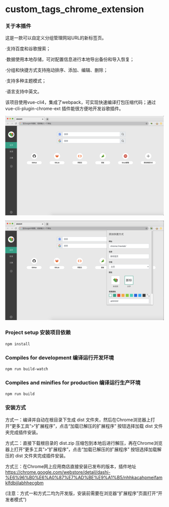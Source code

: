 # custom_tags_chrome_extension

### 关于本插件

这是一款可以自定义分组管理网站URL的新标签页。
<p>·支持百度和谷歌搜索；</p>
<p>·数据使用本地存储，可对配置信息进行本地导出备份和导入恢复；</p>
<p>·分组和快捷方式支持拖动排序、添加、编辑、删除；</p>
<p>·支持多种主题模式；</p>
<p>·语言支持中英文。</p>

该项目使用vue-cli4，集成了webpack，可实现快速编译打包压缩代码；通过vue-cli-plugin-chrome-ext 插件能很方便地开发谷歌插件。
<p align="center">
  <img src="https://raw.githubusercontent.com/xiaonizi0601/custom_tags_chrome_extension/master/static/ds_1_1280.png" alt="custom_tags" width="600" />
</p>
<p align="center">
  <img src="https://raw.githubusercontent.com/xiaonizi0601/custom_tags_chrome_extension/master/static/ds_3_1280.png" alt="custom_tags" width="600" />
</p>

### Project setup 安装项目依赖
```
npm install
```

### Compiles for development 编译运行开发环境

```
npm run build-watch
```

### Compiles and minifies for production 编译运行生产环境
```
npm run build
```

### 安装方式
方式一：编译并自动在根目录下生成 dist 文件夹，然后在Chrome浏览器上打开“更多工具”>“扩展程序”，点击“加载已解压的扩展程序” 按钮选择加载 dist 文件夹完成插件安装。

方式二：直接下载根目录的 dist.zip 压缩包到本地后进行解压，再在Chrome浏览器上打开“更多工具”>“扩展程序”，点击“加载已解压的扩展程序” 按钮选择加载解压的 dist 文件夹完成插件安装。

方式三：在Chrome网上应用商店直接安装已发布的版本，插件地址 https://chrome.google.com/webstore/detail/dashi-%E6%96%B0%E6%A0%87%E7%AD%BE%E9%A1%B5/nhhkacahpmeifamklfdbijlabhhecgbm

(注意：方式一和方式二均为开发版，安装前需要在浏览器“扩展程序”页面打开“开发者模式”)



